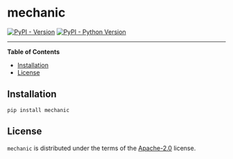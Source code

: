 # mechanic

[![PyPI - Version](https://img.shields.io/pypi/v/mechanic.svg)](https://pypi.org/project/mechanic)
[![PyPI - Python Version](https://img.shields.io/pypi/pyversions/mechanic.svg)](https://pypi.org/project/mechanic)

-----

**Table of Contents**

- [Installation](#installation)
- [License](#license)

## Installation

```console
pip install mechanic
```

## License

`mechanic` is distributed under the terms of the [Apache-2.0](https://spdx.org/licenses/Apache-2.0.html) license.
